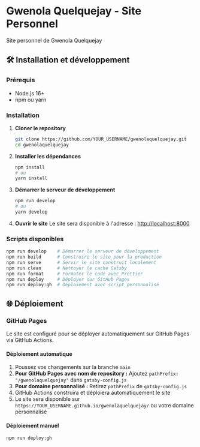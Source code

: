# Gwenola Quelquejay - Site Personnel

Site personnel de Gwenola Quelquejay

## 🛠️ Installation et développement

### Prérequis

- Node.js 16+ 
- npm ou yarn

### Installation

1. **Cloner le repository**
   ```bash
   git clone https://github.com/YOUR_USERNAME/gwenolaquelquejay.git
   cd gwenolaquelquejay
   ```

2. **Installer les dépendances**
   ```bash
   npm install
   # ou
   yarn install
   ```

3. **Démarrer le serveur de développement**
   ```bash
   npm run develop
   # ou
   yarn develop
   ```

4. **Ouvrir le site**
   Le site sera disponible à l'adresse : [http://localhost:8000](http://localhost:8000)

### Scripts disponibles

```bash
npm run develop    # Démarrer le serveur de développement
npm run build      # Construire le site pour la production
npm run serve      # Servir le site construit localement
npm run clean      # Nettoyer le cache Gatsby
npm run format     # Formater le code avec Prettier
npm run deploy     # Déployer sur GitHub Pages
npm run deploy:gh  # Déploiement avec script personnalisé
```

## 🌐 Déploiement

### GitHub Pages 

Le site est configuré pour se déployer automatiquement sur GitHub Pages via GitHub Actions.

#### Déploiement automatique
1. Poussez vos changements sur la branche `main`
2. **Pour GitHub Pages avec nom de repository :** Ajoutez `pathPrefix: "/gwenolaquelquejay"` dans `gatsby-config.js`
3. **Pour domaine personnalisé :** Retirez `pathPrefix` de `gatsby-config.js`
4. GitHub Actions construira et déploiera automatiquement le site
5. Le site sera disponible sur `https://YOUR_USERNAME.github.io/gwenolaquelquejay/` ou votre domaine personnalisé

#### Déploiement manuel
```bash
npm run deploy:gh
```